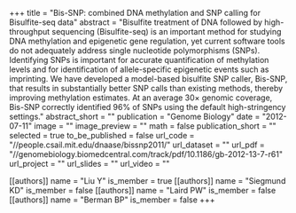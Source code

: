 +++
title = "Bis-SNP: combined DNA methylation and SNP calling for Bisulfite-seq data"
abstract = "Bisulfite treatment of DNA followed by high-throughput sequencing (Bisulfite-seq) is an important method for studying DNA methylation and epigenetic gene regulation, yet current software tools do not adequately address single nucleotide polymorphisms (SNPs). Identifying SNPs is important for accurate quantification of methylation levels and for identification of allele-specific epigenetic events such as imprinting. We have developed a model-based bisulfite SNP caller, Bis-SNP, that results in substantially better SNP calls than existing methods, thereby improving methylation estimates. At an average 30× genomic coverage, Bis-SNP correctly identified 96% of SNPs using the default high-stringency settings."
abstract_short = ""
publication = "Genome Biology"
date = "2012-07-11"
image = ""
image_preview = ""
math = false
publication_short = ""
selected = true
to_be_published = false
url_code = "//people.csail.mit.edu/dnaase/bissnp2011/"
url_dataset = ""
url_pdf = "//genomebiology.biomedcentral.com/track/pdf/10.1186/gb-2012-13-7-r61"
url_project = ""
url_slides = ""
url_video = ""


[[authors]]
    name = "Liu Y"
    is_member = true
[[authors]]
    name = "Siegmund KD"
    is_member = false
[[authors]]
    name = "Laird PW"
    is_member = false
[[authors]]
    name = "Berman BP"
    is_member = false
+++


